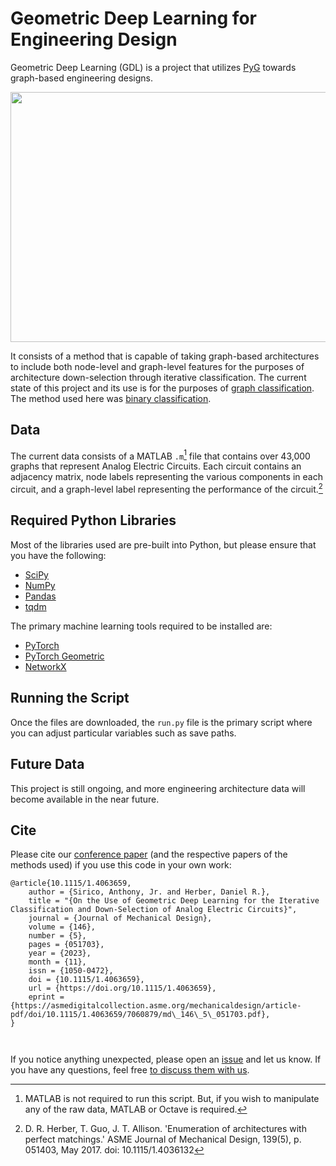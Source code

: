 # Geometric Deep Learning for Engineering Design

Geometric Deep Learning (GDL) is a project that utilizes [PyG](https://github.com/pyg-team/pytorch_geometric) towards graph-based engineering designs.

<img src="data/drawing.svg" width="800" height="400">

It consists of a method that is capable of taking graph-based architectures to include both node-level and graph-level features for the purposes of architecture down-selection through iterative classification.
The current state of this project and its use is for the purposes of [graph classification](https://paperswithcode.com/task/graph-classification).
The method used here was [binary classification](https://www.learndatasci.com/glossary/binary-classification/).

## Data
The current data consists of a MATLAB `.m`[^Fn1] file that contains over 43,000 graphs that represent Analog Electric Circuits. 
Each circuit contains an adjacency matrix, node labels representing the various components in each circuit, and a graph-level label representing the performance of the circuit.[^Fn2]

## Required Python Libraries
Most of the libraries used are pre-built into Python, but please ensure that you have the following:
- [SciPy](https://scipy.org/)
- [NumPy](https://numpy.org/)
- [Pandas](https://pandas.pydata.org/)
- [tqdm](https://github.com/tqdm/tqdm)

The primary machine learning tools required to be installed are:
- [PyTorch](https://pytorch.org/)
- [PyTorch Geometric](https://pytorch-geometric.readthedocs.io/en/latest/)
- [NetworkX](https://networkx.org/)

## Running the Script
Once the files are downloaded, the `run.py` file is the primary script where you can adjust particular variables such as save paths.

## Future Data
This project is still ongoing, and more engineering architecture data will become available in the near future.

## Cite
Please cite our [conference paper](https://arxiv.org/abs/2303.09770) (and the respective papers of the methods used) if you use this code in your own work:


```
@article{10.1115/1.4063659,
    author = {Sirico, Anthony, Jr. and Herber, Daniel R.},
    title = "{On the Use of Geometric Deep Learning for the Iterative Classification and Down-Selection of Analog Electric Circuits}",
    journal = {Journal of Mechanical Design},
    volume = {146},
    number = {5},
    pages = {051703},
    year = {2023},
    month = {11},
    issn = {1050-0472},
    doi = {10.1115/1.4063659},
    url = {https://doi.org/10.1115/1.4063659},
    eprint = {https://asmedigitalcollection.asme.org/mechanicaldesign/article-pdf/doi/10.1115/1.4063659/7060879/md\_146\_5\_051703.pdf},
}



```

If you notice anything unexpected, please open an [issue](https://github.com/anthonysirico/GDL-for-Engineering-Design/issues) and let us know.
If you have any questions, feel free [to discuss them with us](https://github.com/anthonysirico/GDL-for-Engineering-Design/discussions).

[^Fn1]: MATLAB is not required to run this script. But, if you wish to manipulate any of the raw data, MATLAB or Octave is required.
[^Fn2]: D. R. Herber, T. Guo, J. T. Allison. 'Enumeration of architectures with perfect matchings.' ASME Journal of Mechanical Design, 139(5), p. 051403, May 2017. doi: 10.1115/1.4036132
